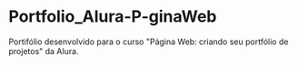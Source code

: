 # Portfolio_Alura-P-ginaWeb
Portifólio desenvolvido para o curso "Página Web: criando seu portfólio de projetos" da Alura.
